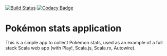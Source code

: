 [![Build Status](https://travis-ci.org/guilgaly/pokemon-stats.svg?branch=master)](https://travis-ci.org/guilgaly/pokemon-stats)
[![Codacy Badge](https://api.codacy.com/project/badge/Grade/aa231fad643541918e9183e388efe46c)](https://www.codacy.com/app/guilgaly/pokemon-stats?utm_source=github.com&amp;utm_medium=referral&amp;utm_content=guilgaly/pokemon-stats&amp;utm_campaign=Badge_Grade)
# Pokémon stats application

This is a simple app to collect Pokémon stats, used as an example of a full stack Scala web app (with Play!, Scala.js, Scala.rx, Autowire).

